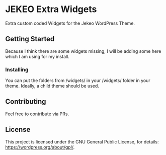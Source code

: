 # JEKEO Extra Widgets

Extra custom coded Widgets for the Jekeo WordPress Theme.

## Getting Started

Because I think there are some widgets missing, I will be adding some here which I am using for my install.

### Installing

You can put the folders from /widgets/ in your /widgets/ folder in your theme. Ideally, a child theme should be used.

## Contributing

Feel free to contribute via PRs.

## License

This project is licensed under the GNU General Public License, for details: https://wordpress.org/about/gpl/.

